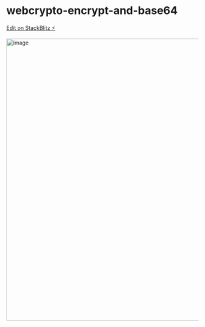 # webcrypto-encrypt-and-base64

[Edit on StackBlitz ⚡️](https://stackblitz.com/edit/webcrypto-encrypt-and-base64)

<img width="741" alt="image" src="https://user-images.githubusercontent.com/7031941/167714689-a6b14625-8584-42ac-9ca9-eeb757fa35c8.png">
